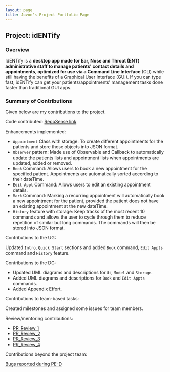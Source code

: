 ```yaml
---
layout: page
title: Jovon's Project Portfolio Page
---
```


## Project: idENTify
### Overview
IdENTify is a **desktop app made for Ear, Nose and Throat (ENT) administrative staff to manage patients' contact details
and appointments, optimized for use via a Command Line Interface** (CLI) while still having the benefits of a
Graphical User Interface (GUI). If you can type fast, idENTify can get your patients/appointments' management tasks
done faster than traditional GUI apps.

### Summary of Contributions
Given below are my contributions to the project.

Code contributed: [RepoSense link](https://nus-cs2103-ay2223s1.github.io/tp-dashboard/?search=jovonlim&breakdown=true&sort=groupTitle&sortWithin=title&since=2022-09-16&timeframe=commit&mergegroup=&groupSelect=groupByRepos&checkedFileTypes=docs~functional-code~test-code~other)

Enhancements implemented:
* `Appointment` Class with storage: To create different appointments for the patients and store those objects into JSON format.
* `Observer` pattern: Made use of Observable and Callback to automatically update the patients lists and appointment lists when appointments are updated, added or removed.
* `Book` Command: Allows users to book a new appointment for the specified patient. Appointments are automatically sorted according to their dateTime.
* `Edit Appt` Command: Allows users to edit an existing appointment details.
* `Mark` Command: Marking a recurring appointment will automatically book a new appointment for the patient, provided the patient does not have an existing appointment at the new dateTime.
* `History` feature with storage: Keep tracks of the most recent 10 commands and allows the user to cycle through them to reduce repetition of similar but long commands. The commands will then be stored into JSON format.

Contributions to the UG:

Updated `Intro`, `Quick Start` sections and added `Book` command, `Edit Appts` command and `History` feature.

Contributions to the DG:

* Updated UML diagrams and descriptions for `Ui`, `Model` and `Storage`.
* Added UML diagrams and descriptions for `Book` and `Edit Appts` commands.
* Added Appendix Effort.

Contributions to team-based tasks:

Created milestones and assigned some issues for team members.

Review/mentoring contributions:

* [PR_Review_1](https://github.com/AY2223S1-CS2103T-T17-4/tp/pull/66)
* [PR_Review_2](https://github.com/AY2223S1-CS2103T-T17-4/tp/pull/76)
* [PR_Review_3](https://github.com/AY2223S1-CS2103T-T17-4/tp/pull/112)
* [PR_Review_4](https://github.com/AY2223S1-CS2103T-T17-4/tp/pull/114)

Contributions beyond the project team:

[Bugs reported during PE-D](https://github.com/JovonLim/ped/issues)
